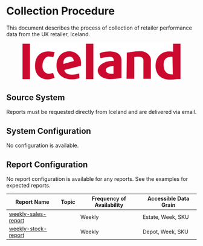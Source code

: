 # Collection Procedure

This document describes the process of collection of retailer performance data from the UK retailer, Iceland.

<figure><img src=".gitbook/assets/Iceland_Foods_logo.png" alt=""><figcaption></figcaption></figure>

## Source System

Reports must be requested directly from Iceland and are delivered via email.

## System Configuration

No configuration is available.

## Report Configuration

No report configuration is available for any reports. See the examples for expected reports.

<table><thead><tr><th data-type="content-ref">Report Name</th><th data-type="select" data-multiple>Topic</th><th>Frequency of Availability</th><th>Accessible Data Grain</th></tr></thead><tbody><tr><td><a href="report-configuration/weekly-sales-report/">weekly-sales-report</a></td><td></td><td>Weekly</td><td>Estate, Week, SKU</td></tr><tr><td><a href="report-configuration/weekly-stock-report/">weekly-stock-report</a></td><td></td><td>Weekly</td><td>Depot, Week, SKU</td></tr></tbody></table>
